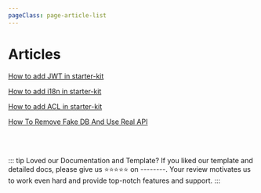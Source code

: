```yaml
---
pageClass: page-article-list
---
```


# Articles <Badge text="new" />

[How to add JWT in starter-kit](/articles/how-to-add-jwt-in-starter-kit.md)

[How to add i18n in starter-kit](/articles/how-to-add-i18n-in-starter-kit.md)

[How to add ACL in starter-kit](/articles/how-to-add-acl-in-starter-kit.md)

[How To Remove Fake DB And Use Real API](/articles/how-to-remove-fake-db-and-use-real-api.md)

<br />
<br />

::: tip Loved our Documentation and Template?
If you liked our template and detailed docs, please give us ⭐⭐⭐⭐⭐ on --------. Your review motivates us to work even hard and provide top-notch features and support.
:::
